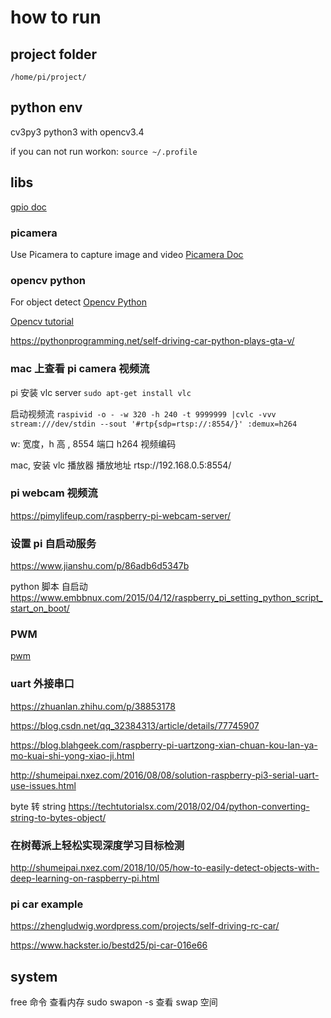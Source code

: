 # how to run

## project folder
`/home/pi/project/`

## python env
cv3py3  python3 with opencv3.4

if you can not run workon:
`source ~/.profile`


## libs

[gpio doc](http://shumeipai.nxez.com/2014/12/27/rpio-document-rpio-py.html)

### picamera

Use Picamera to capture image and video
[Picamera Doc](https://picamera.readthedocs.io/en/latest/quickstart.html)


### opencv python
For object detect 
[Opencv Python](https://docs.opencv.org/3.0-beta/doc/py_tutorials/py_tutorials.html)

[Opencv tutorial](https://pythonprogramming.net/loading-images-python-opencv-tutorial/)

https://pythonprogramming.net/self-driving-car-python-plays-gta-v/

### mac 上查看 pi camera 视频流

pi 安装 vlc server 
`sudo apt-get install vlc`

启动视频流
`raspivid -o - -w 320 -h 240 -t 9999999 |cvlc -vvv stream:///dev/stdin --sout '#rtp{sdp=rtsp://:8554/}' :demux=h264`

w: 宽度，h 高 , 8554  端口  h264 视频编码

mac, 安装 vlc 播放器
播放地址 rtsp://192.168.0.5:8554/


### pi  webcam  视频流
https://pimylifeup.com/raspberry-pi-webcam-server/


### 设置 pi 自启动服务

https://www.jianshu.com/p/86adb6d5347b

python 脚本 自启动
https://www.embbnux.com/2015/04/12/raspberry_pi_setting_python_script_start_on_boot/

### PWM
[pwm](http://shumeipai.nxez.com/2016/09/28/rpi-gpio-module-basics.html)

### uart 外接串口
https://zhuanlan.zhihu.com/p/38853178

https://blog.csdn.net/qq_32384313/article/details/77745907

https://blog.blahgeek.com/raspberry-pi-uartzong-xian-chuan-kou-lan-ya-mo-kuai-shi-yong-xiao-ji.html

http://shumeipai.nxez.com/2016/08/08/solution-raspberry-pi3-serial-uart-use-issues.html

byte 转 string
https://techtutorialsx.com/2018/02/04/python-converting-string-to-bytes-object/


### 在树莓派上轻松实现深度学习目标检测
http://shumeipai.nxez.com/2018/10/05/how-to-easily-detect-objects-with-deep-learning-on-raspberry-pi.html


### pi car example

https://zhengludwig.wordpress.com/projects/self-driving-rc-car/

https://www.hackster.io/bestd25/pi-car-016e66


## system

free  命令  查看内存
sudo swapon -s 查看 swap 空间